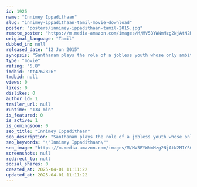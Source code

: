 ```yaml
---
id: 1925
name: "Innimey Ippadithaan"
slug: "innimey-ippadithaan-tamil-movie-download"
poster: "posters/innimey-ippadithaan-tamil-2015.jpg"
remote_poster: "https://m.media-amazon.com/images/M/MV5BYWNmMzg2NjAtN2M1YS00MDQ0LTlmNGItYmJiNmRlZjM5YWI3XkEyXkFqcGc@._V1_SX300.jpg"
original_language: "Tamil"
dubbed_in: null
released_date: "12 Jun 2015"
synopsis: "Santhanam plays the role of a jobless youth whose only ambition in life is to marry a beautiful girl. The rest of the story shows how he achieves this with the help of a love guru played by VTV Ganesh."
type: "movie"
rating: "5.8"
imdbid: "tt4762826"
tmdbid: null
views: 0
likes: 0
dislikes: 0
author_id: 1
trailer_url: null
runtime: "134 min"
is_featured: 0
is_active: 1
is_comingsoon: 0
seo_title: "Innimey Ippadithaan"
seo_description: "Santhanam plays the role of a jobless youth whose only ambition in life is to marry a beautiful girl. The rest of the story shows how he achieves this with the help of a love guru played by VTV Ganesh."
seo_keywords: "\"Innimey Ippadithaan\""
seo_image: "https://m.media-amazon.com/images/M/MV5BYWNmMzg2NjAtN2M1YS00MDQ0LTlmNGItYmJiNmRlZjM5YWI3XkEyXkFqcGc@._V1_SX300.jpg"
screenshots: null
redirect_to: null
social_shares: 0
created_at: 2025-04-01 11:11:22
updated_at: 2025-04-01 11:11:22
---
```


